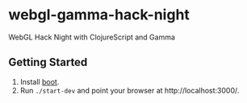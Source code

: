 # webgl-gamma-hack-night
WebGL Hack Night with ClojureScript and Gamma

## Getting Started

1. Install [boot](https://github.com/boot-clj/boot#install).
2. Run `./start-dev` and point your browser at http://localhost:3000/.
